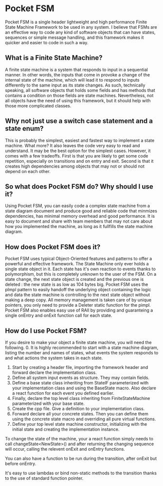 # Pocket FSM

Pocket FSM is a single header lightweight and high performance Finite State Machine Framework to be used in any system. I believe that FSMs are an effective way to code any kind of software objects that can have states, sequences or simple message handling, and this framework makes it quicker and easier to code in such a way.

## What is a Finite State Machine?

A finite state machine is a system that responds to input in a sequential manner. In other words, the inputs that come in provoke a change of the internal state of the machine, which will lead it to respond to inputs differently to the same input as its state changes. As such, technically speaking, all software objects that holds some fields and has methods that contains a condition on those fields are state machines. Nevertheless, not all objects have the need of using this framework, but it should help with those more complicated classes.

## Why not just use a switch case statement and a state enum?

This is probably the simplest, easiest and fastest way to implement a state machine. What more? It also leaves the code very easy to read and understand. It may be the best option for the simplest cases. However, it comes with a few tradeoffs. First is that you are likely to get some code repetition, especially on transitions and on entry and exit. Second is that it creates high dependencies among objects that may not or should not depend on each other.

## So what does Pocket FSM do? Why should I use it?

Using Pocket FSM, you can easily code a complex state machine from a state diagram document and produce good and reliable code that minmizes dependencies, has minimal memory overhead and good performance. It is easy to document and share with team members that may not care about how you implemented the machine, as long as it fullfills the state machine diagram.

## How does Pocket FSM does it?

Pocket FSM uses typical Object-Oriented features and patterns to offer a powerful and effective framework. The State Machine only ever holds a single state object in it. Each state has it's own reaction to events thanks to polymorphism, but this is completely unknown to the user of the FSM. On a state change, the next state object is created and the previous one is deleted : the new state is as low as 104 bytes big. Pocket FSM uses the pImpl pattern to easily handoff the underlying object containing the logic and data the state machine is controlling to the next state object without making a deep copy. All memory management is taken care of by unique pointers, you only need to provide a Deleter static function for the pimpl. Pocket FSM also enables easy use of RAII by providing and guaranteing a single onEntry and onExit function call for each state.

## How do I use Pocket FSM?

If you desire to make your object a finite state machine, you will need the following.
0. It is highly recommended to start with a state machine diagram, listing the number and names of states, what events the system responds to and what actions the system takes in each state.
1. Start by creating a header file, importing the framework header and forward declare the implementation class.
2. Define all system input events as structure. They may contain fields.
3. Define a base state class inheriting from StateIF parameterized with your implementation class and using the BaseState macro. Also declare a react function for each event you defined earlier.
4. Finally, declare the top level class inheriting from FiniteStateMachine parameterized with your base state.
5. Create the cpp file. Give a definition to your implementation class.
6. Forward declare all your concrete states. Then you can define them using the concrete state macro and overriding all pure virtual functions.
7. Define your top level state machine constructor, initializing with the initial state and creating the implementation instance.

To change the state of the machine, your a react function simply needs to call changeState\<NewState\>() and after returning the changing sequence will occur, calling the relevent onExit and onEntry functions.

You can also have a function to be run during the transition, after onExit but before onEntry.

It's easy to use lambdas or bind non-static methods to the transition thanks to the use of standard function pointer.